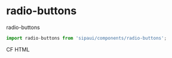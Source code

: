 # radio-buttons

radio-buttons

```js
import radio-buttons from 'sipaui/components/radio-buttons';
```

<!-- STORY -->

CF HTML

